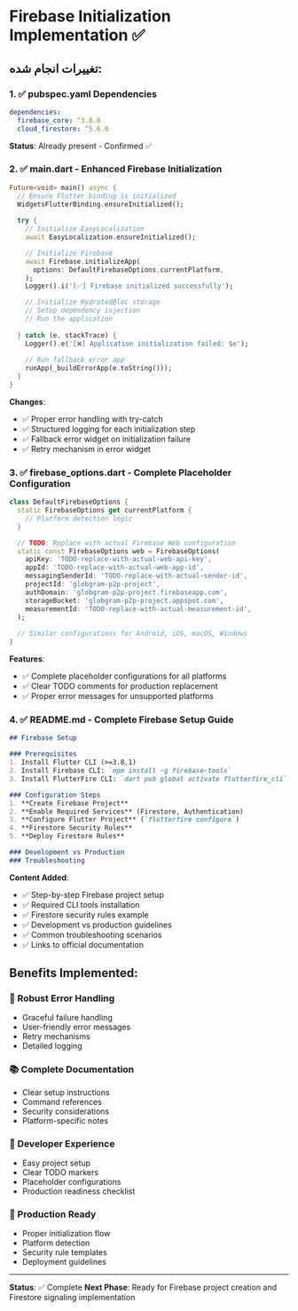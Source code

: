 # Firebase Initialization Implementation ✅

## تغییرات انجام شده:

### 1. ✅ pubspec.yaml Dependencies
```yaml
dependencies:
  firebase_core: ^3.8.0
  cloud_firestore: ^5.6.0
```
**Status**: Already present - Confirmed ✅

### 2. ✅ main.dart - Enhanced Firebase Initialization
```dart
Future<void> main() async {
  // Ensure Flutter binding is initialized
  WidgetsFlutterBinding.ensureInitialized();
  
  try {
    // Initialize EasyLocalization
    await EasyLocalization.ensureInitialized();

    // Initialize Firebase
    await Firebase.initializeApp(
      options: DefaultFirebaseOptions.currentPlatform,
    );
    Logger().i('[✅] Firebase initialized successfully');

    // Initialize HydratedBloc storage
    // Setup dependency injection
    // Run the application
    
  } catch (e, stackTrace) {
    Logger().e('[❌] Application initialization failed: $e');
    
    // Run fallback error app
    runApp(_buildErrorApp(e.toString()));
  }
}
```

**Changes**:
- ✅ Proper error handling with try-catch
- ✅ Structured logging for each initialization step
- ✅ Fallback error widget on initialization failure
- ✅ Retry mechanism in error widget

### 3. ✅ firebase_options.dart - Complete Placeholder Configuration
```dart
class DefaultFirebaseOptions {
  static FirebaseOptions get currentPlatform {
    // Platform detection logic
  }

  // TODO: Replace with actual Firebase Web configuration
  static const FirebaseOptions web = FirebaseOptions(
    apiKey: 'TODO-replace-with-actual-web-api-key',
    appId: 'TODO-replace-with-actual-web-app-id',
    messagingSenderId: 'TODO-replace-with-actual-sender-id',
    projectId: 'globgram-p2p-project',
    authDomain: 'globgram-p2p-project.firebaseapp.com',
    storageBucket: 'globgram-p2p-project.appspot.com',
    measurementId: 'TODO-replace-with-actual-measurement-id',
  );
  
  // Similar configurations for Android, iOS, macOS, Windows
}
```

**Features**:
- ✅ Complete placeholder configurations for all platforms
- ✅ Clear TODO comments for production replacement
- ✅ Proper error messages for unsupported platforms

### 4. ✅ README.md - Complete Firebase Setup Guide

```markdown
## Firebase Setup

### Prerequisites
1. Install Flutter CLI (>=3.8.1)
2. Install Firebase CLI: `npm install -g firebase-tools`
3. Install FlutterFire CLI: `dart pub global activate flutterfire_cli`

### Configuration Steps
1. **Create Firebase Project**
2. **Enable Required Services** (Firestore, Authentication)
3. **Configure Flutter Project** (`flutterfire configure`)
4. **Firestore Security Rules**
5. **Deploy Firestore Rules**

### Development vs Production
### Troubleshooting
```

**Content Added**:
- ✅ Step-by-step Firebase project setup
- ✅ Required CLI tools installation
- ✅ Firestore security rules example
- ✅ Development vs production guidelines
- ✅ Common troubleshooting scenarios
- ✅ Links to official documentation

## Benefits Implemented:

### 🔧 Robust Error Handling
- Graceful failure handling
- User-friendly error messages
- Retry mechanisms
- Detailed logging

### 📚 Complete Documentation
- Clear setup instructions
- Command references
- Security considerations
- Platform-specific notes

### 🔄 Developer Experience
- Easy project setup
- Clear TODO markers
- Placeholder configurations
- Production readiness checklist

### 🚀 Production Ready
- Proper initialization flow
- Platform detection
- Security rule templates
- Deployment guidelines

---
**Status**: ✅ Complete
**Next Phase**: Ready for Firebase project creation and Firestore signaling implementation
